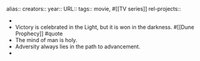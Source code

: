 alias::
creators::
year::
URL::
tags:: movie, #[[TV series]]
rel-projects::

-
- Victory is celebrated in the Light, but it is won in the darkness. #[[Dune Prophecy]] #quote
- The mind of man is holy.
- Adversity always lies in the path to advancement.
-

